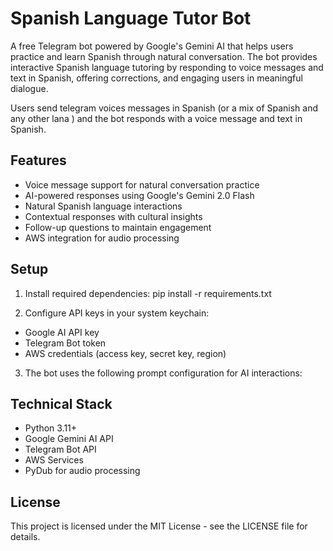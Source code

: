 # Spanish Language Tutor Bot

A free Telegram bot powered by Google's Gemini AI that helps users practice and learn Spanish through natural conversation. The bot provides interactive Spanish language tutoring by responding to voice messages and text in Spanish, offering corrections, and engaging users in meaningful dialogue.

Users send telegram voices messages in Spanish (or a mix of Spanish and any other lana  ) and the bot responds with a voice message and text in Spanish.

## Features

- Voice message support for natural conversation practice
- AI-powered responses using Google's Gemini 2.0 Flash
- Natural Spanish language interactions
- Contextual responses with cultural insights
- Follow-up questions to maintain engagement
- AWS integration for audio processing


## Setup

1. Install required dependencies: pip install -r requirements.txt


2. Configure API keys in your system keychain:
- Google AI API key
- Telegram Bot token
- AWS credentials (access key, secret key, region)

3. The bot uses the following prompt configuration for AI interactions:

## Technical Stack

- Python 3.11+
- Google Gemini AI API
- Telegram Bot API
- AWS Services
- PyDub for audio processing

## License

This project is licensed under the MIT License - see the LICENSE file for details.
